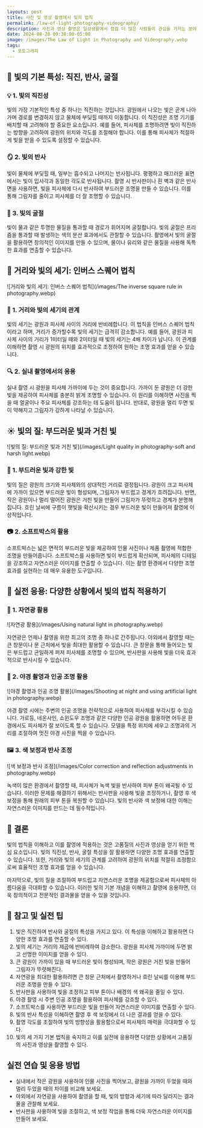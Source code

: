 ```yaml
---
layouts: post
title: 사진 및 영상 촬영에서 빛의 법칙
permalink: /law-of-light-photography-videography/
description: 사진과 영상 촬영은 일상생활에서 점점 더 많은 사람들이 관심을 가지는 분야입니다. 촬영 시 빛을 이해하고 효과적으로 활용하는 것은 고품질 결과물을 얻기 위해 매우 중요합니다. 이 글에서는 빛의 세 가지 기본 법칙을 설명하고, 각 법칙이 사진과 영상 촬영에 어떻게 적용될 수 있는지에 대해 심도 있게 다뤄 보겠습니다.
date: 2024-08-28 09:30:00-05:00
image: /images/The Law of Light in Photography and Videography.webp
tags:
  - 포토그래피
---
```

## 📸 빛의 기본 특성: 직진, 반사, 굴절

### 💡 1. 빛의 직진성

빛의 가장 기본적인 특성 중 하나는 직진하는 것입니다. 광원에서 나오는 빛은 곧게 나아가며 경로를 변경하지 않고 물체에 부딪힐 때까지 이동합니다. 이 직진성은 조명 기기를 배치할 때 고려해야 할 중요한 요소입니다. 예를 들어, 피사체를 조명하려면 빛이 직진하는 방향을 고려하여 광원의 위치와 각도를 조절해야 합니다. 이를 통해 피사체가 적절하게 빛을 받을 수 있도록 설정할 수 있습니다.

### 🪞 2. 빛의 반사

빛이 물체에 부딪힐 때, 일부는 흡수되고 나머지는 반사됩니다. 평평하고 매끄러운 표면에서는 빛이 입사각과 동일한 각도로 반사됩니다. 촬영 시 반사판이나 흰 벽과 같은 반사면을 사용하면, 빛을 피사체에 다시 반사하여 부드러운 조명을 만들 수 있습니다. 이를 통해 그림자를 줄이고 피사체를 더 잘 조명할 수 있습니다.

### 🌈 3. 빛의 굴절

빛이 물과 같은 투명한 물질을 통과할 때 경로가 휘어지며 굴절합니다. 빛의 굴절은 프리즘을 통과할 때 발생하는 색의 분산 효과에서도 관찰할 수 있습니다. 촬영에서 빛의 굴절을 활용하면 창의적인 이미지를 만들 수 있으며, 물이나 유리와 같은 물질을 사용해 독특한 효과를 연출할 수 있습니다.

## 🔦 거리와 빛의 세기: 인버스 스퀘어 법칙
![거리와 빛의 세기: 인버스 스퀘어 법칙](/images/The inverse square rule in photography.webp)

### 📏 1. 거리와 빛의 세기의 관계

빛의 세기는 광원과 피사체 사이의 거리에 반비례합니다. 이 법칙을 인버스 스퀘어 법칙이라고 하며, 거리가 증가할수록 빛의 세기는 급격히 감소합니다. 예를 들어, 광원과 피사체 사이의 거리가 1미터일 때와 2미터일 때 빛의 세기는 4배 차이가 납니다. 이 관계를 이해하면 촬영 시 광원의 위치를 효과적으로 조정하여 원하는 조명 효과를 얻을 수 있습니다.

### 🔍 2. 실내 촬영에서의 응용

실내 촬영 시 광원을 피사체 가까이에 두는 것이 중요합니다. 가까이 둔 광원은 더 강한 빛을 제공하여 피사체를 충분히 밝게 조명할 수 있습니다. 이 원리를 이해하면 사진을 찍을 때 얼굴이나 주요 피사체를 강조하는 데 도움이 됩니다. 반대로, 광원을 멀리 두면 빛이 약해지고 그림자가 강하게 나타날 수 있습니다.

## ☀️ 빛의 질: 부드러운 빛과 거친 빛
![빛의 질: 부드러운 빛과 거친 빛](/images/Light quality in photography-soft and harsh light.webp)

### 🧸 1. 부드러운 빛과 강한 빛

빛의 질은 광원의 크기와 피사체와의 상대적인 거리로 결정됩니다. 광원이 크고 피사체에 가까이 있으면 부드러운 빛이 형성되며, 그림자가 부드럽고 경계가 흐려집니다. 반면, 작은 광원이나 멀리 떨어진 광원은 거친 빛을 만들어 그림자가 뚜렷하고 경계가 분명해집니다. 흐린 날씨에 구름이 햇빛을 확산시키는 경우 부드러운 빛이 만들어져 촬영에 이상적입니다.

### 📷 2. 소프트박스의 활용

소프트박스는 넓은 면적의 부드러운 빛을 제공하여 인물 사진이나 제품 촬영에 적합한 조명을 만들어줍니다. 소프트박스를 사용하면 빛이 부드럽게 확산되며, 피사체의 디테일을 강조하고 자연스러운 이미지를 연출할 수 있습니다. 이는 촬영 환경에서 다양한 조명 효과를 실현하는 데 매우 유용한 도구입니다.

## 📸 실전 응용: 다양한 상황에서 빛의 법칙 적용하기

### 🌳 1. 자연광 활용
![자연광 활용](/images/Using natural light in photography.webp)

자연광은 언제나 촬영을 위한 최고의 조명 중 하나로 간주됩니다. 야외에서 촬영할 때는 큰 창문이나 문 근처에서 빛을 최대한 활용할 수 있습니다. 큰 창문을 통해 들어오는 빛은 부드럽고 균일하게 퍼져 피사체를 조명할 수 있으며, 반사판을 사용해 빛을 더욱 효과적으로 반사시킬 수 있습니다.

### 🌇 2. 야경 촬영과 인공 조명 활용
![야경 촬영과 인공 조명 활용](/images/Shooting at night and using artificial light in photography.webp)

야경 촬영 시에는 주변의 인공 조명을 전략적으로 사용하여 피사체를 부각시킬 수 있습니다. 가로등, 네온사인, 쇼윈도우 조명과 같은 다양한 인공 광원을 활용하면 어두운 환경에서도 피사체가 잘 보이도록 할 수 있습니다. 모델을 특정 위치에 세우고 조명과의 거리를 조절하여 멋진 야경 사진을 찍을 수 있습니다.

### 🖼 3. 색 보정과 반사 조정
![색 보정과 반사 조정](/images/Color correction and reflection adjustments in photography.webp)

녹색이 많은 환경에서 촬영할 때, 피사체가 녹색 빛을 반사하여 피부 톤이 왜곡될 수 있습니다. 이러한 문제를 해결하기 위해서는 반사판을 사용해 빛을 조정하거나, 촬영 후 색 보정을 통해 원래의 피부 톤을 복원할 수 있습니다. 빛의 반사와 색 보정에 대한 이해는 자연스러운 이미지를 만드는 데 필수적입니다.

## 📜 결론

빛의 법칙을 이해하고 이를 촬영에 적용하는 것은 고품질의 사진과 영상을 얻기 위한 핵심 요소입니다. 빛의 직진성, 반사, 굴절 특성을 잘 활용하면 다양한 조명 효과를 연출할 수 있습니다. 또한, 거리와 빛의 세기의 관계를 고려하여 광원의 위치를 적절히 조정함으로써 효율적인 조명 효과를 얻을 수 있습니다.

마지막으로, 빛의 질을 조절하여 부드럽고 자연스러운 조명을 제공함으로써 피사체의 아름다움을 극대화할 수 있습니다. 이러한 빛의 기본 개념을 이해하고 촬영에 응용하면, 더욱 창의적이고 전문적인 결과물을 얻을 수 있을 것입니다.

## 🔀 참고 및 실전 팁

1. 빛은 직진하며 반사와 굴절의 특성을 가지고 있다. 이 특성을 이해하고 활용하면 다양한 조명 효과를 연출할 수 있다.
2. 빛의 세기는 거리의 제곱에 반비례하여 감소한다. 광원을 피사체 가까이에 두면 밝고 선명한 이미지를 얻을 수 있다.
3. 큰 광원이 가까이 있을 때 부드러운 빛이 형성되며, 작은 광원은 거친 빛을 만들어 그림자가 뚜렷해진다.
4. 자연광을 최대한 활용하려면 큰 창문 근처에서 촬영하거나 흐린 날씨를 이용해 부드러운 조명을 만들 수 있다.
5. 반사판을 사용하여 빛을 조정하고 피부 톤이나 배경의 색 왜곡을 줄일 수 있다.
6. 야경 촬영 시 주변 인공 조명을 활용하여 피사체를 강조할 수 있다.
7. 소프트박스를 사용하면 부드러운 빛을 만들어 자연스러운 이미지를 연출할 수 있다.
8. 빛의 반사 특성을 이해하면 촬영 후 색 보정에서 더 나은 결과를 얻을 수 있다.
9. 촬영 각도를 조절하여 빛의 방향성을 활용함으로써 피사체의 매력을 극대화할 수 있다.
10. 빛의 세 가지 기본 법칙을 숙지하고 이를 실전에 응용하면 다양한 상황에서 고품질의 사진과 영상을 촬영할 수 있다.

## 실전 연습 및 응용 방법

- 실내에서 작은 광원을 사용하여 인물 사진을 찍어보고, 광원을 가까이 두었을 때와 멀리 두었을 때의 차이를 비교해 보세요.
- 야외에서 자연광을 사용하여 촬영을 할 때, 빛의 방향과 세기에 따라 달라지는 결과물을 관찰해 보세요.
- 반사판을 사용하여 빛을 조절하고, 색 보정 작업을 통해 더욱 자연스러운 이미지를 만들어 보세요.